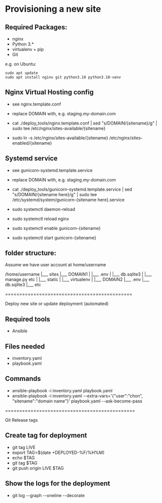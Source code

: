 Provisioning a new site
=======================

## Required Packages:

* nginx
* Python 3.*
* virtualenv + pip
* Git

e.g. on Ubuntu:

    sudo apt update
    sudo apt install nginx git python3.10 python3.10-venv

## Nginx Virtual Hosting config

* see nginx.template.conf
* replace DOMAIN with, e.g. staging.my-domain.com

* cat ./deploy_tools/nginx.template.conf | sed "s/DOMAIN/{sitename}/g" | sudo tee /etc/nginx/sites-available/{sitename}

* sudo ln -s /etc/nginx/sites-available/{sitename} /etc/nginx/sites-enabled/{sitename}

## Systemd service

* see gunicorn-systemd.template.service
* replace DOMAIN with, e.g. staging.my-domain.com

* cat ./deploy_tools/gunicorn-systemd.template.service | sed "s/DOMAIN/{sitename here}/g" | sudo tee /etc/systemd/system/gunicorn-{sitename here}.service

* sudo systemctl daemon-reload
* sudo systemctl reload nginx
* sudo systemctl enable gunicorn-{sitename}
* sudo systemctl start gunicorn-{sitename}

## folder structure:

Assume we have user account at home/username

/home/username
|___ sites
    |___ DOMAIN1
    |      |___ .env
    |      |___ db.sqlite3
    |      |___ manage.py etc
    |      |___ static
    |      |___ virtualenv
    |
    |___ DOMAIN2
          |___ .env
          |___ db.sqlite3
          |___ etc


=============================================

Deploy new site or update deployment (automated)

## Required tools

 * Ansible

## Files needed

* inventory.yaml
* playbook.yaml

## Commands

* ansible-playbook -i inventory.yaml playbook.yaml
* ansible-playbook -i inventory.yaml --extra-vars='{"user":"chon", "sitename":"domain name"}' playbook.yaml --ask-become-pass


==============================================

Git Release tags

## Create tag for deployment

* git tag LIVE
* export TAG=$(date +DEPLOYED-%F/%H%M)
* echo $TAG
* git tag $TAG
* git push origin LIVE $TAG

## Show the logs for the deployment

* git log --graph --oneline --decorate
